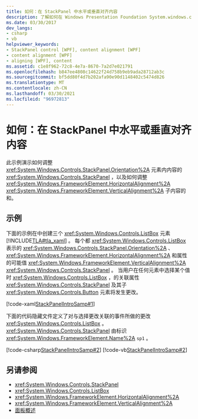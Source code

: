 ```yaml
---
title: 如何：在 StackPanel 中水平或垂直对齐内容
description: 了解如何在 Windows Presentation Foundation System.windows.controls.stackpanel> 和子内容的 HorizontalAlignment 和 VerticalAlignment 中调整内容方向。
ms.date: 03/30/2017
dev_langs:
- csharp
- vb
helpviewer_keywords:
- StackPanel control [WPF], content alignment [WPF]
- content alignment [WPF]
- aligning [WPF], content
ms.assetid: c1e8f962-72c8-4e7a-8670-7a2d7e021791
ms.openlocfilehash: b847ee4808c14622f24d758b9eb9ada28712ab3c
ms.sourcegitcommit: bf5dd80f4d7b202afa90e90d1148402c5474d826
ms.translationtype: MT
ms.contentlocale: zh-CN
ms.lasthandoff: 03/30/2021
ms.locfileid: "96972813"
---
```

# <a name="how-to-horizontally-or-vertically-align-content-in-a-stackpanel"></a>如何：在 StackPanel 中水平或垂直对齐内容
此示例演示如何调整 <xref:System.Windows.Controls.StackPanel.Orientation%2A> 元素内内容的 <xref:System.Windows.Controls.StackPanel> ，以及如何调整 <xref:System.Windows.FrameworkElement.HorizontalAlignment%2A> <xref:System.Windows.FrameworkElement.VerticalAlignment%2A> 子内容的和。  
  
## <a name="example"></a>示例  
 下面的示例在中创建三个 <xref:System.Windows.Controls.ListBox> 元素 [!INCLUDE[TLA#tla_xaml](../../../includes/tlasharptla-xaml-md.md)] 。 每个都 <xref:System.Windows.Controls.ListBox> 表示的 <xref:System.Windows.Controls.StackPanel.Orientation%2A> 、 <xref:System.Windows.FrameworkElement.HorizontalAlignment%2A> 和属性的可能值 <xref:System.Windows.FrameworkElement.VerticalAlignment%2A> <xref:System.Windows.Controls.StackPanel> 。 当用户在任何元素中选择某个值时 <xref:System.Windows.Controls.ListBox> ，的关联属性 <xref:System.Windows.Controls.StackPanel> 及其子 <xref:System.Windows.Controls.Button> 元素将发生更改。  
  
 [!code-xaml[StackPanelIntroSamp#1](~/samples/snippets/csharp/VS_Snippets_Wpf/StackPanelIntroSamp/CSharp/Window1.xaml#1)]  
  
 下面的代码隐藏文件定义了对与选择更改关联的事件所做的更改 <xref:System.Windows.Controls.ListBox> 。 <xref:System.Windows.Controls.StackPanel> 由标识 <xref:System.Windows.FrameworkElement.Name%2A> `sp1` 。  
  
 [!code-csharp[StackPanelIntroSamp#2](~/samples/snippets/csharp/VS_Snippets_Wpf/StackPanelIntroSamp/CSharp/Window1.xaml.cs#2)]
 [!code-vb[StackPanelIntroSamp#2](~/samples/snippets/visualbasic/VS_Snippets_Wpf/StackPanelIntroSamp/VisualBasic/Window1.xaml.vb#2)]  
  
## <a name="see-also"></a>另请参阅

- <xref:System.Windows.Controls.StackPanel>
- <xref:System.Windows.Controls.ListBox>
- <xref:System.Windows.FrameworkElement.HorizontalAlignment%2A>
- <xref:System.Windows.FrameworkElement.VerticalAlignment%2A>
- [面板概述](panels-overview.md)
